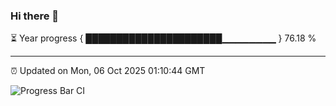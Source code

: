 ### Hi there 👋

⏳ Year progress { ██████████████████████▁▁▁▁▁▁▁▁ } 76.18 %

---

⏰ Updated on Mon, 06 Oct 2025 01:10:44 GMT

![Progress Bar CI](https://github.com/liununu/liununu/workflows/Progress%20Bar%20CI/badge.svg)
